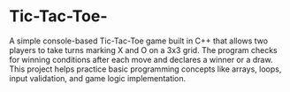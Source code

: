 # Tic-Tac-Toe-
A simple console-based Tic-Tac-Toe game built in C++ that allows two players to take turns marking X and O on a 3x3 grid. The program checks for winning conditions after each move and declares a winner or a draw. This project helps practice basic programming concepts like arrays, loops, input validation, and game logic implementation.
